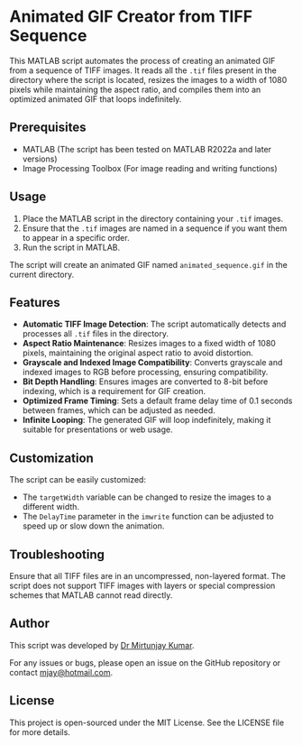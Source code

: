 # Animated GIF Creator from TIFF Sequence

This MATLAB script automates the process of creating an animated GIF from a sequence of TIFF images. It reads all the `.tif` files present in the directory where the script is located, resizes the images to a width of 1080 pixels while maintaining the aspect ratio, and compiles them into an optimized animated GIF that loops indefinitely.

## Prerequisites

- MATLAB (The script has been tested on MATLAB R2022a and later versions)
- Image Processing Toolbox (For image reading and writing functions)

## Usage

1. Place the MATLAB script in the directory containing your `.tif` images.
2. Ensure that the `.tif` images are named in a sequence if you want them to appear in a specific order.
3. Run the script in MATLAB.

The script will create an animated GIF named `animated_sequence.gif` in the current directory.

## Features

- **Automatic TIFF Image Detection**: The script automatically detects and processes all `.tif` files in the directory.
- **Aspect Ratio Maintenance**: Resizes images to a fixed width of 1080 pixels, maintaining the original aspect ratio to avoid distortion.
- **Grayscale and Indexed Image Compatibility**: Converts grayscale and indexed images to RGB before processing, ensuring compatibility.
- **Bit Depth Handling**: Ensures images are converted to 8-bit before indexing, which is a requirement for GIF creation.
- **Optimized Frame Timing**: Sets a default frame delay time of 0.1 seconds between frames, which can be adjusted as needed.
- **Infinite Looping**: The generated GIF will loop indefinitely, making it suitable for presentations or web usage.

## Customization

The script can be easily customized:
- The `targetWidth` variable can be changed to resize the images to a different width.
- The `DelayTime` parameter in the `imwrite` function can be adjusted to speed up or slow down the animation.

## Troubleshooting

Ensure that all TIFF files are in an uncompressed, non-layered format. The script does not support TIFF images with layers or special compression schemes that MATLAB cannot read directly.

## Author

This script was developed by [Dr Mirtunjay Kumar](https://mjaykr.github.io/).

For any issues or bugs, please open an issue on the GitHub repository or contact [mjay@hotmail.com](mailto:mjay@hotmail.com).

## License

This project is open-sourced under the MIT License. See the LICENSE file for more details.

